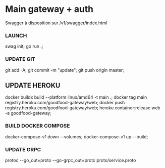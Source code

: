 # Main gateway + auth

Swagger à disposition sur /v1/swagger/index.html

### LAUNCH
swag init; go run .;

### UPDATE GIT
git add -A; git commit -m "update"; git push origin master;

## UPDATE HEROKU
docker buildx build --platform linux/amd64 -t main .; docker tag main registry.heroku.com/goodfood-gateway/web; docker push registry.heroku.com/goodfood-gateway/web; heroku container:release web -a goodfood-gateway;

### BUILD DOCKER COMPOSE
docker-compose-v1 down --volumes; docker-compose-v1 up --build;

### UPDATE GRPC
protoc --go_out=proto --go-grpc_out=proto proto/service.proto
